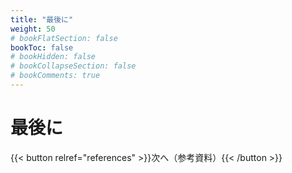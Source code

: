```yaml
---
title: "最後に"
weight: 50
# bookFlatSection: false
bookToc: false
# bookHidden: false
# bookCollapseSection: false
# bookComments: true
---
```


# 最後に


{{< button relref="references" >}}次へ（参考資料）{{< /button >}}
